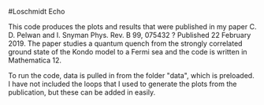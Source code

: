 #Loschmidt Echo

This code produces the plots and results that were published in my paper C. D. Pelwan and I. Snyman
Phys. Rev. B 99, 075432 ? Published 22 February 2019. The paper studies a quantum quench from the strongly correlated ground state of the Kondo model to a Fermi sea and the code is written in Mathematica 12. 

To run the code, data is pulled in from the folder "data", which is preloaded. I have not included the loops that I used to generate the plots from the publication, but these can be added in easily.   